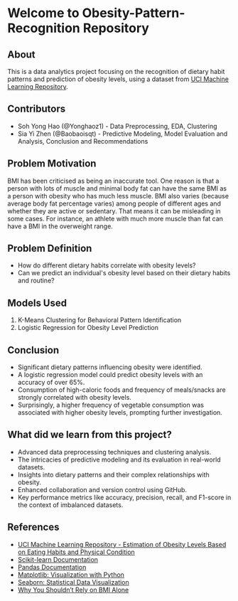 # Welcome to Obesity-Pattern-Recognition Repository

## About

This is a data analytics project focusing on the recognition of dietary habit patterns and prediction of obesity levels, using a dataset from [UCI Machine Learning Repository](https://archive.ics.uci.edu/ml/datasets/Estimation+of+obesity+levels+based+on+eating+habits+and+physical+condition+). 

## Contributors

- Soh Yong Hao (@Yonghaoz1) - Data Preprocessing, EDA, Clustering
- Sia Yi Zhen (@Baobaoisqt) - Predictive Modeling, Model Evaluation and Analysis, Conclusion and Recommendations

## Problem Motivation

BMI has been criticised as being an inaccurate tool. One reason is that a person with lots of muscle and minimal body fat can have the same BMI as a person with obesity who has much less muscle. BMI also varies (because average body fat percentage varies) among people of different ages and whether they are active or sedentary. That means it can be misleading in some cases. For instance, an athlete with much more muscle than fat can have a BMI in the overweight range.

## Problem Definition

- How do different dietary habits correlate with obesity levels?
- Can we predict an individual's obesity level based on their dietary habits and routine?

## Models Used

1. K-Means Clustering for Behavioral Pattern Identification
2. Logistic Regression for Obesity Level Prediction

## Conclusion

- Significant dietary patterns influencing obesity were identified.
- A logistic regression model could predict obesity levels with an accuracy of over 65%.
- Consumption of high-caloric foods and frequency of meals/snacks are strongly correlated with obesity levels.
- Surprisingly, a higher frequency of vegetable consumption was associated with higher obesity levels, prompting further investigation.

## What did we learn from this project?

- Advanced data preprocessing techniques and clustering analysis.
- The intricacies of predictive modeling and its evaluation in real-world datasets.
- Insights into dietary patterns and their complex relationships with obesity.
- Enhanced collaboration and version control using GitHub.
- Key performance metrics like accuracy, precision, recall, and F1-score in the context of imbalanced datasets.

## References

- [UCI Machine Learning Repository - Estimation of Obesity Levels Based on Eating Habits and Physical Condition](https://archive.ics.uci.edu/ml/datasets/Estimation+of+obesity+levels+based+on+eating+habits+and+physical+condition+)
- [Scikit-learn Documentation](https://scikit-learn.org/stable/user_guide.html)
- [Pandas Documentation](https://pandas.pydata.org/pandas-docs/stable/)
- [Matplotlib: Visualization with Python](https://matplotlib.org/)
- [Seaborn: Statistical Data Visualization](https://seaborn.pydata.org/)
- [Why You Shouldn’t Rely on BMI Alone](https://www.yalemedicine.org/news/why-you-shouldnt-rely-on-bmi-alone#:~:text=BMI%20has%20been%20criticized%20as,who%20has%20much%20less%20muscle)
